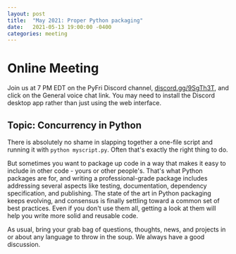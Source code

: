 ```yaml
---
layout: post
title:  "May 2021: Proper Python packaging" 
date:   2021-05-13 19:00:00 -0400
categories: meeting
---
```


# Online Meeting 

Join us at 7 PM EDT on the PyFri Discord channel, [discord.gg/9SgTh3T](https://discord.gg/9SgTh3T), and click on the 
General voice chat link.  You may need to install the Discord desktop app rather than just using 
the web interface.


## Topic: Concurrency in Python 

There is absolutely no shame in slapping together a one-file script and running it with 
`python myscript.py`.  Often that's exactly the right thing to do.

But sometimes you want to package up code in a way that makes it easy to include in other 
code - yours or other people's.  That's what Python packages are for, and writing a professional-grade 
package includes addressing several aspects like testing, documentation, dependency specification, 
and publishing.  The state of the art in Python packaging keeps evolving, and consensus is finally 
settling toward a common set of best practices.  Even if you don't use them all, getting a look at 
them will help you write more solid and reusable code.

As usual, bring your grab bag of questions, thoughts, news, and 
projects in or about any language to throw in the soup.  We always have a good discussion.

